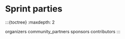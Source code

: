 # Sprint parties

:::{toctree}
:maxdepth: 2

organizers
community_partners
sponsors
contributors
:::

